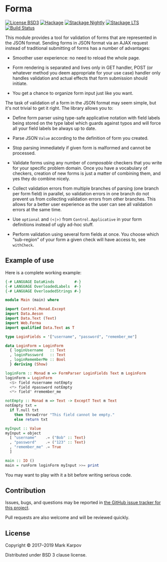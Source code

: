 # Forma

[![License BSD3](https://img.shields.io/badge/license-BSD3-brightgreen.svg)](http://opensource.org/licenses/BSD-3-Clause)
[![Hackage](https://img.shields.io/hackage/v/forma.svg?style=flat)](https://hackage.haskell.org/package/forma)
[![Stackage Nightly](http://stackage.org/package/forma/badge/nightly)](http://stackage.org/nightly/package/forma)
[![Stackage LTS](http://stackage.org/package/forma/badge/lts)](http://stackage.org/lts/package/forma)
[![Build Status](https://travis-ci.org/mrkkrp/forma.svg?branch=master)](https://travis-ci.org/mrkkrp/forma)

This module provides a tool for validation of forms that are represented in
the JSON format. Sending forms in JSON format via an AJAX request instead of
traditional submitting of forms has a number of advantages:

* Smoother user experience: no need to reload the whole page.

* Form rendering is separated and lives only in GET handler, POST (or
  whatever method you deem appropriate for your use case) handler only
  handles validation and actual effects that form submission should
  initiate.

* You get a chance to organize form input just like you want.

The task of validation of a form in the JSON format may seem simple, but
it's not trivial to get it right. The library allows you to:

* Define form parser using type-safe applicative notation with field labels
  being stored on the type label which guards against typos and will force
  all your field labels be always up to date.

* Parse JSON `Value` according to the definition of form you created.

* Stop parsing immediately if given form is malformed and cannot be
  processed.

* Validate forms using any number of *composable* checkers that you write
  for your specific problem domain. Once you have a vocabulary of checkers,
  creation of new forms is just a matter of combining them, and yes they do
  combine nicely.

* Collect validation errors from multiple branches of parsing (one branch
  per form field) in parallel, so validation errors in one branch do not
  prevent us from collecting validation errors from other branches. This
  allows for a better user experience as the user can see all validation
  errors at the same time.

* Use `optional` and `(<|>)` from `Control.Applicative` in your form
  definitions instead of ugly ad-hoc stuff.

* Perform validation using several form fields at once. You choose which
  “sub-region” of your form a given check will have access to, see
  `withCheck`.

## Example of use

Here is a complete working example:

```haskell
{-# LANGUAGE DataKinds         #-}
{-# LANGUAGE OverloadedLabels  #-}
{-# LANGUAGE OverloadedStrings #-}

module Main (main) where

import Control.Monad.Except
import Data.Aeson
import Data.Text (Text)
import Web.Forma
import qualified Data.Text as T

type LoginFields = '["username", "password", "remember_me"]

data LoginForm = LoginForm
  { loginUsername   :: Text
  , loginPassword   :: Text
  , loginRememberMe :: Bool
  } deriving (Show)

loginForm :: Monad m => FormParser LoginFields Text m LoginForm
loginForm = LoginForm
  <$> field #username notEmpty
  <*> field #password notEmpty
  <*> field' #remember_me

notEmpty :: Monad m => Text -> ExceptT Text m Text
notEmpty txt =
  if T.null txt
    then throwError "This field cannot be empty."
    else return txt

myInput :: Value
myInput = object
  [ "username"    .= ("Bob" :: Text)
  , "password"    .= ("123" :: Text)
  , "remember_me" .= True
  ]

main :: IO ()
main = runForm loginForm myInput >>= print
```

You may want to play with it a bit before writing serious code.

## Contribution

Issues, bugs, and questions may be reported in [the GitHub issue tracker for
this project](https://github.com/mrkkrp/forma/issues).

Pull requests are also welcome and will be reviewed quickly.

## License

Copyright © 2017–2019 Mark Karpov

Distributed under BSD 3 clause license.
